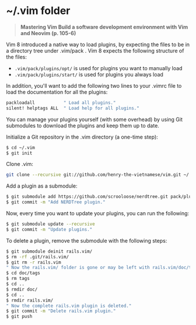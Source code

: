 # ~/.vim folder

> **Mastering Vim Build a software development environment with Vim and Neovim (p. 105-6)**

Vim 8 introduced a native way to load plugins, by expecting the files to be in a directory
tree under .vim/pack . Vim 8 expects the following structure of the files:
- `.vim/pack/plugins/opt/` is used for plugins you want to
manually load
- `.vim/pack/plugins/start/` is used for plugins you always
load

In addition, you'll want to add the following two lines to your .vimrc file to load the
documentation for all the plugins:
```bash
packloadall           " Load all plugins."
silent! helptags ALL  " Load help for all plugins."
```

You can manage your plugins yourself (with some overhead) by using Git submodules to
download the plugins and keep them up to date.

Initialize a Git repository in the .vim directory (a one-time step):
```bash
$ cd ~/.vim
$ git init
```

Clone .vim:
```bash
git clone --recursive git://github.com/henry-the-vietnamese/vim.git ~/.vim
```

Add a plugin as a submodule:
```bash
$ git submodule add https://github.com/scrooloose/nerdtree.git pack/plugins/start/nerdtree
$ git commit -m "Add NERDTree plugin."
```

Now, every time you want to update your plugins, you can run the following:
```bash
$ git submodule update --recursive
$ git commit -m "Update plugins."
```

To delete a plugin, remove the submodule with the following steps:
```bash
$ git submodule deinit rails.vim/
$ rm -rf .git/rails.vim/
$ git rm -r rails.vim
" Now the rails.vim/ folder is gone or may be left with rails.vim/doc/tags"
$ cd doc/tags
$ rm tags
$ cd ..
$ rmdir doc/
$ cd ..
$ rmdir rails.vim/
" Now the complete rails.vim plugin is deleted."
$ git commit -m "Delete rails.vim plugin."
$ git push
```

